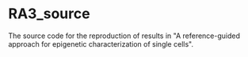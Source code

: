 # RA3_source
The source code for the reproduction of results in "A reference-guided approach for epigenetic characterization of single cells".
